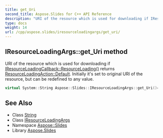 ```yaml
---
title: get_Uri
second_title: Aspose.Slides for C++ API Reference
description: "URI of the resource which is used for downloading if IResourceLoadingCallback::ResourceLoading() returns ResourceLoadingAction::Default. Initially it's set to original URI of the resource, but can be redefined to any value."
type: docs
weight: 14
url: /cpp/aspose.slides/iresourceloadingargs/get_uri/
---
```

## IResourceLoadingArgs::get_Uri method


URI of the resource which is used for downloading if [IResourceLoadingCallback::ResourceLoading()](../../iresourceloadingcallback/resourceloading/) returns [ResourceLoadingAction::Default](../../resourceloadingaction/). Initially it's set to original URI of the resource, but can be redefined to any value.

```cpp
virtual System::String Aspose::Slides::IResourceLoadingArgs::get_Uri()=0
```

## See Also

* Class [String](../../../system/string/)
* Class [IResourceLoadingArgs](../)
* Namespace [Aspose::Slides](../../)
* Library [Aspose.Slides](../../../)
